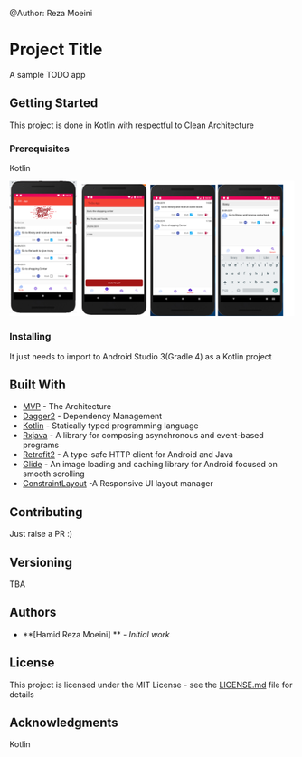 @Author: Reza Moeini

# Project Title

A sample TODO app

## Getting Started

This project is done in Kotlin with respectful to Clean Architecture

### Prerequisites

Kotlin


![Main Screen](https://github.com/reza575/To-Do-Project/blob/master/screenshots/To-Do-App.png)




### Installing

It just needs to import to Android Studio 3(Gradle 4) as a Kotlin project

## Built With

* [MVP](https://8thlight.com/blog/uncle-bob/2012/08/13/the-clean-architecture.html) - The Architecture
* [Dagger2](https://maven.apache.org/) - Dependency Management
* [Kotlin](https://kotlinlang.org/) - Statically typed programming language
* [Rxjava](https://github.com/ReactiveX/RxJava/) - A library for composing asynchronous and event-based programs
* [Retrofit2](http://square.github.io/retrofit/) - A type-safe HTTP client for Android and Java
* [Glide](https://github.com/bumptech/glide) - An image loading and caching library for Android focused on smooth scrolling
* [ConstraintLayout](https://developer.android.com/training/constraint-layout/index.html) -A Responsive UI layout manager

## Contributing

Just raise a PR :)

## Versioning

TBA

## Authors

* **[Hamid Reza Moeini] ** - *Initial work* 


## License

This project is licensed under the MIT License - see the [LICENSE.md](LICENSE.md) file for details

## Acknowledgments
Kotlin
